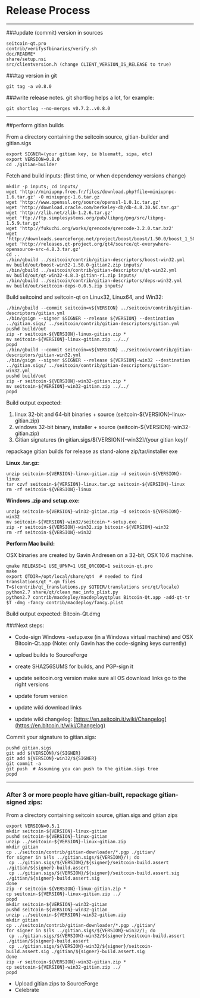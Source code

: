 Release Process
====================

* * *

###update (commit) version in sources


	seitcoin-qt.pro
	contrib/verifysfbinaries/verify.sh
	doc/README*
	share/setup.nsi
	src/clientversion.h (change CLIENT_VERSION_IS_RELEASE to true)

###tag version in git

	git tag -a v0.8.0

###write release notes. git shortlog helps a lot, for example:

	git shortlog --no-merges v0.7.2..v0.8.0

* * *

##perform gitian builds

 From a directory containing the seitcoin source, gitian-builder and gitian.sigs
  
	export SIGNER=(your gitian key, ie bluematt, sipa, etc)
	export VERSION=0.8.0
	cd ./gitian-builder

 Fetch and build inputs: (first time, or when dependency versions change)

	mkdir -p inputs; cd inputs/
	wget 'http://miniupnp.free.fr/files/download.php?file=miniupnpc-1.6.tar.gz' -O miniupnpc-1.6.tar.gz
	wget 'http://www.openssl.org/source/openssl-1.0.1c.tar.gz'
	wget 'http://download.oracle.com/berkeley-db/db-4.8.30.NC.tar.gz'
	wget 'http://zlib.net/zlib-1.2.6.tar.gz'
	wget 'ftp://ftp.simplesystems.org/pub/libpng/png/src/libpng-1.5.9.tar.gz'
	wget 'http://fukuchi.org/works/qrencode/qrencode-3.2.0.tar.bz2'
	wget 'http://downloads.sourceforge.net/project/boost/boost/1.50.0/boost_1_50_0.tar.bz2'
	wget 'http://releases.qt-project.org/qt4/source/qt-everywhere-opensource-src-4.8.3.tar.gz'
	cd ..
	./bin/gbuild ../seitcoin/contrib/gitian-descriptors/boost-win32.yml
	mv build/out/boost-win32-1.50.0-gitian2.zip inputs/
	./bin/gbuild ../seitcoin/contrib/gitian-descriptors/qt-win32.yml
	mv build/out/qt-win32-4.8.3-gitian-r1.zip inputs/
	./bin/gbuild ../seitcoin/contrib/gitian-descriptors/deps-win32.yml
	mv build/out/seitcoin-deps-0.0.5.zip inputs/

 Build seitcoind and seitcoin-qt on Linux32, Linux64, and Win32:
  
	./bin/gbuild --commit seitcoin=v${VERSION} ../seitcoin/contrib/gitian-descriptors/gitian.yml
	./bin/gsign --signer $SIGNER --release ${VERSION} --destination ../gitian.sigs/ ../seitcoin/contrib/gitian-descriptors/gitian.yml
	pushd build/out
	zip -r seitcoin-${VERSION}-linux-gitian.zip *
	mv seitcoin-${VERSION}-linux-gitian.zip ../../
	popd
	./bin/gbuild --commit seitcoin=v${VERSION} ../seitcoin/contrib/gitian-descriptors/gitian-win32.yml
	./bin/gsign --signer $SIGNER --release ${VERSION}-win32 --destination ../gitian.sigs/ ../seitcoin/contrib/gitian-descriptors/gitian-win32.yml
	pushd build/out
	zip -r seitcoin-${VERSION}-win32-gitian.zip *
	mv seitcoin-${VERSION}-win32-gitian.zip ../../
	popd

  Build output expected:

  1. linux 32-bit and 64-bit binaries + source (seitcoin-${VERSION}-linux-gitian.zip)
  2. windows 32-bit binary, installer + source (seitcoin-${VERSION}-win32-gitian.zip)
  3. Gitian signatures (in gitian.sigs/${VERSION}[-win32]/(your gitian key)/

repackage gitian builds for release as stand-alone zip/tar/installer exe

**Linux .tar.gz:**

	unzip seitcoin-${VERSION}-linux-gitian.zip -d seitcoin-${VERSION}-linux
	tar czvf seitcoin-${VERSION}-linux.tar.gz seitcoin-${VERSION}-linux
	rm -rf seitcoin-${VERSION}-linux

**Windows .zip and setup.exe:**

	unzip seitcoin-${VERSION}-win32-gitian.zip -d seitcoin-${VERSION}-win32
	mv seitcoin-${VERSION}-win32/seitcoin-*-setup.exe .
	zip -r seitcoin-${VERSION}-win32.zip bitcoin-${VERSION}-win32
	rm -rf seitcoin-${VERSION}-win32

**Perform Mac build:**

  OSX binaries are created by Gavin Andresen on a 32-bit, OSX 10.6 machine.

	qmake RELEASE=1 USE_UPNP=1 USE_QRCODE=1 seitcoin-qt.pro
	make
	export QTDIR=/opt/local/share/qt4  # needed to find translations/qt_*.qm files
	T=$(contrib/qt_translations.py $QTDIR/translations src/qt/locale)
	python2.7 share/qt/clean_mac_info_plist.py
	python2.7 contrib/macdeploy/macdeployqtplus Bitcoin-Qt.app -add-qt-tr $T -dmg -fancy contrib/macdeploy/fancy.plist

 Build output expected: Bitcoin-Qt.dmg

###Next steps:

* Code-sign Windows -setup.exe (in a Windows virtual machine) and
  OSX Bitcoin-Qt.app (Note: only Gavin has the code-signing keys currently)

* upload builds to SourceForge

* create SHA256SUMS for builds, and PGP-sign it

* update seitcoin.org version
  make sure all OS download links go to the right versions

* update forum version

* update wiki download links

* update wiki changelog: [https://en.seitcoin.it/wiki/Changelog](https://en.bitcoin.it/wiki/Changelog)

Commit your signature to gitian.sigs:

	pushd gitian.sigs
	git add ${VERSION}/${SIGNER}
	git add ${VERSION}-win32/${SIGNER}
	git commit -a
	git push  # Assuming you can push to the gitian.sigs tree
	popd

-------------------------------------------------------------------------

### After 3 or more people have gitian-built, repackage gitian-signed zips:

From a directory containing seitcoin source, gitian.sigs and gitian zips

	export VERSION=0.5.1
	mkdir seitcoin-${VERSION}-linux-gitian
	pushd seitcoin-${VERSION}-linux-gitian
	unzip ../seitcoin-${VERSION}-linux-gitian.zip
	mkdir gitian
	cp ../seitcoin/contrib/gitian-downloader/*.pgp ./gitian/
	for signer in $(ls ../gitian.sigs/${VERSION}/); do
	 cp ../gitian.sigs/${VERSION}/${signer}/seitcoin-build.assert ./gitian/${signer}-build.assert
	 cp ../gitian.sigs/${VERSION}/${signer}/seitcoin-build.assert.sig ./gitian/${signer}-build.assert.sig
	done
	zip -r seitcoin-${VERSION}-linux-gitian.zip *
	cp seitcoin-${VERSION}-linux-gitian.zip ../
	popd
	mkdir seitcoin-${VERSION}-win32-gitian
	pushd seitcoin-${VERSION}-win32-gitian
	unzip ../seitcoin-${VERSION}-win32-gitian.zip
	mkdir gitian
	cp ../seitcoin/contrib/gitian-downloader/*.pgp ./gitian/
	for signer in $(ls ../gitian.sigs/${VERSION}-win32/); do
	 cp ../gitian.sigs/${VERSION}-win32/${signer}/seitcoin-build.assert ./gitian/${signer}-build.assert
	 cp ../gitian.sigs/${VERSION}-win32/${signer}/seitcoin-build.assert.sig ./gitian/${signer}-build.assert.sig
	done
	zip -r seitcoin-${VERSION}-win32-gitian.zip *
	cp seitcoin-${VERSION}-win32-gitian.zip ../
	popd

- Upload gitian zips to SourceForge
- Celebrate 
